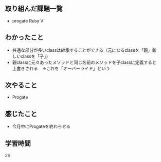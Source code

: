 ## 取り組んだ課題一覧
- progate Ruby V
  
## わかったこと
- 共通な部分が多いclassは継承することができる（元になるclassを「親」新しいclassを「子」）
- 親classに元々あったメソッドと同じ名前のメソッドを子classに定義すると上書きされる　→これを「オーバーライド」という
## 次やること
- Progate

## 感じたこと
- 今月中にProgateを終わらせる
## 学習時間
2h
